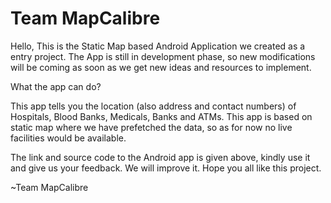 # Team MapCalibre
Hello,
This is the Static Map based Android Application we created as a entry project.
The App is still in development phase, so new modifications will be coming as soon as we get new ideas and resources to implement.

What the app can do?

This app tells you the location (also address and contact numbers) of Hospitals, Blood Banks, Medicals, Banks and ATMs.
This app is based on static map where we have prefetched the data, so as for now no live facilities would be available.

The link and source code to the Android app is given above, kindly use it and give us your feedback. We will improve it.
Hope you all like this project.

~Team MapCalibre
